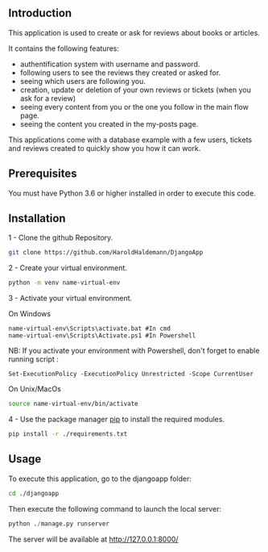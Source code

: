 ## Introduction

This application is used to create or ask for reviews about books or articles.

It contains the following features:
- authentification system with username and password.
- following users to see the reviews they created or asked for.
- seeing which users are following you.
- creation, update or deletion of your own reviews or tickets (when you ask for a review)
- seeing every content from you or the one you follow in the main flow page.
- seeing the content you created in the my-posts page.

This applications come with a database example with a few users, tickets and reviews created to quickly show you how it can work.

## Prerequisites

You must have Python 3.6 or higher installed in order to execute this code.

## Installation

1 - Clone the github Repository.

```bash
git clone https://github.com/HaroldHaldemann/DjangoApp
```

2 - Create your virtual environment.

```bash
python -m venv name-virtual-env
```

3 - Activate your virtual environment.

On Windows
```windows
name-virtual-env\Scripts\activate.bat #In cmd
name-virtual-env\Scripts\Activate.ps1 #In Powershell
```

NB: If you activate your environment with Powershell, don't forget to enable running script :
```windows
Set-ExecutionPolicy -ExecutionPolicy Unrestricted -Scope CurrentUser
```

On Unix/MacOs
```bash
source name-virtual-env/bin/activate
```

4 - Use the package manager [pip](https://pip.pypa.io/en/stable/) to install the required modules.

```bash
pip install -r ./requirements.txt
```

## Usage

To execute this application, go to the djangoapp folder:

```bash
cd ./djangoapp
```

Then execute the following command to launch the local server:

```python
python ./manage.py runserver
```

The server will be available at http://127.0.0.1:8000/
